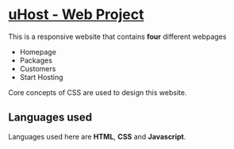 <h1><a href="https://www.udemy.com/course/css-the-complete-guide-incl-flexbox-grid-sass/">uHost - Web Project</a></h1>
<p>This is a responsive website that contains <b>four</b> different webpages</p>
<ul>
  <li>Homepage</li>
  <li>Packages</li>
  <li>Customers</li>
  <li>Start Hosting</li>
</ul>
<p>Core concepts of CSS are used to design this website.</p>
<h2>Languages used</h2>
<p>Languages used here are <b>HTML</b>, <b>CSS</b> and <b>Javascript</b>.</p>
